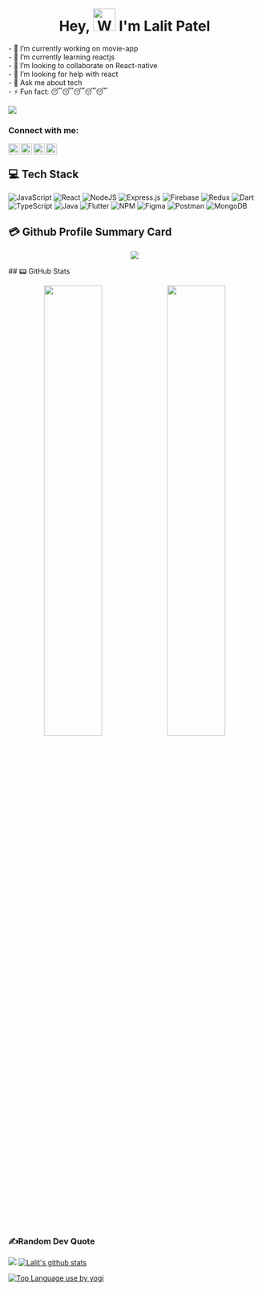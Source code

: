 <h1 align="center"> Hey, <img src="https://raw.githubusercontent.com/nixin72/nixin72/master/wave.gif" 
         alt="Waving hand animated gif"
         height="45"
         width="45" /> I'm Lalit Patel</h1>
- 🔭 I’m currently working on movie-app<br />
- 🌱 I’m currently learning reactjs<br />
- 👯 I’m looking to collaborate on React-native<br />
- 🤔 I’m looking for help with react<br />
- 💬 Ask me about tech<br />
- ⚡ Fun fact: 😴😴😴😴😴<br />

![](https://komarev.com/ghpvc/?username=lalitpatel11)

### Connect with me:

[<img align="left" alt="lalit | YouTube" width="22px" src="https://cdn.jsdelivr.net/npm/simple-icons@v3/icons/youtube.svg" />][youtube]
[<img align="left" alt="lalit | Twitter" width="22px" src="https://cdn.jsdelivr.net/npm/simple-icons@v3/icons/twitter.svg" />][twitter]
[<img align="left" alt="lalit | LinkedIn" width="22px" src="https://cdn.jsdelivr.net/npm/simple-icons@v3/icons/linkedin.svg" />][linkedin]
[<img align="left" alt="lalit | Instagram" width="22px" src="https://cdn.jsdelivr.net/npm/simple-icons@v3/icons/instagram.svg" />][instagram]
<br />

## 💻 Tech Stack
![JavaScript](https://img.shields.io/badge/javascript-%23323330.svg?style=for-the-badge&logo=javascript&logoColor=%23F7DF1E)
![React](https://img.shields.io/badge/react-%2320232a.svg?style=for-the-badge&logo=react&logoColor=%2361DAFB)
![NodeJS](https://img.shields.io/badge/node.js-6DA55F?style=for-the-badge&logo=node.js&logoColor=white)
![Express.js](https://img.shields.io/badge/express.js-%23404d59.svg?style=for-the-badge&logo=express&logoColor=%2361DAFB)
![Firebase](https://img.shields.io/badge/firebase-%23039BE5.svg?style=for-the-badge&logo=firebase)
![Redux](https://img.shields.io/badge/redux-%23593d88.svg?style=for-the-badge&logo=redux&logoColor=white)
![Dart](https://img.shields.io/badge/dart-%230175C2.svg?style=for-the-badge&logo=dart&logoColor=white) 
![TypeScript](https://img.shields.io/badge/typescript-%23007ACC.svg?style=for-the-badge&logo=typescript&logoColor=white)
![Java](https://img.shields.io/badge/java-%23ED8B00.svg?style=for-the-badge&logo=java&logoColor=white)
![Flutter](https://img.shields.io/badge/Flutter-%2302569B.svg?style=for-the-badge&logo=Flutter&logoColor=white)
![NPM](https://img.shields.io/badge/NPM-%23000000.svg?style=for-the-badge&logo=npm&logoColor=white) 
![Figma](https://img.shields.io/badge/figma-%23F24E1E.svg?style=for-the-badge&logo=figma&logoColor=white)
![Postman](https://img.shields.io/badge/Postman-FF6C37?style=for-the-badge&logo=postman&logoColor=white)
![MongoDB](https://img.shields.io/badge/MongoDB-%234ea94b.svg?style=for-the-badge&logo=mongodb&logoColor=white)

## 💳 Github Profile Summary Card
<p align="center">
  <img src="https://github-profile-summary-cards.vercel.app/api/cards/profile-details?username=lalitpatel11&theme=vue"/>
</p>
## 📟 GitHub Stats
<p align="center">
	<img width="48%" src="https://github-readme-stats.vercel.app/api?username=lalitpatel11&show_icons=true&theme=vue" />
	<img width="48%" src="https://github-readme-streak-stats.herokuapp.com/?user=lalitpatel11&theme=vue" />
</p>

### ✍️Random Dev Quote
![](https://quotes-github-readme.vercel.app/api?type=horizontal&theme=vue)
[![Lalit's github stats](https://github-readme-stats.vercel.app/api?username=lalitpatel11&count_private=true&hide=prs&show_icons=true&theme=radical&include_all_commits=true)](https://github.com/anuraghazra/github-readme-stats)
>
[![Top Language use by yogi](https://github-readme-stats.vercel.app/api/top-langs/?username=lalitpatel11)](https://github.com/anuraghazra/github-readme-stats)





[twitter]: https://twitter.com/Lalitku02012153
[youtube]: https://www.youtube.com/channel/UCIRy6NjVaW38AEQ_xqF-osg?view_as=subscriber
[instagram]: https://www.instagram.com/lalit_._patel/
[linkedin]: https://www.linkedin.com/in/lalit-patel-0a089b1a9/
